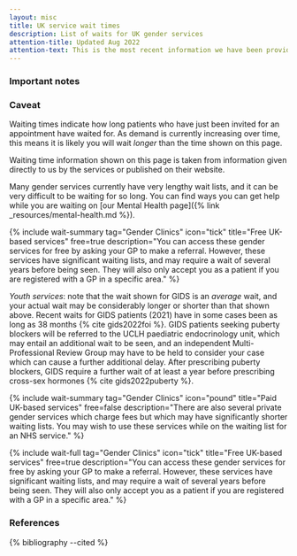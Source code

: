 ```yaml
---
layout: misc
title: UK service wait times
description: List of waits for UK gender services
attention-title: Updated Aug 2022
attention-text: This is the most recent information we have been provided with by each organisation as of 2022-08-01.
---
```


### Important notes

<section class="info">
<h3 id="caveat">Caveat</h3>
<p>Waiting times indicate how long patients who have just been invited for an appointment have waited for. As demand is currently increasing over time, this means it is likely you will wait <em>longer</em> than the time shown on this page.</p>
</section>

Waiting time information shown on this page is taken from information given directly to us by the services or published on their website.

Many gender services currently have very lengthy wait lists, and it can be very difficult to be waiting for so long. You can find ways you can get help while you are waiting on [our Mental Health page]({% link _resources/mental-health.md %}).

{% include wait-summary tag="Gender Clinics" icon="tick" title="Free UK-based services" free=true description="You can access these gender services for free by asking your GP to make a referral. However, these services have significant waiting lists, and may require a wait of several years before being seen. They will also only accept you as a patient if you are registered with a GP in a specific area." %}

*Youth services*: note that the wait shown for GIDS is an *average* wait, and your actual wait may be considerably longer or shorter than that shown above. Recent waits for GIDS patients (2021) have in some cases been as long as 38 months {% cite gids2022foi %}. GIDS patients seeking puberty blockers will be referred to the UCLH paediatric endocrinology unit, which may entail an additional wait to be seen, and an independent Multi-Professional Review Group may have to be held to consider your case which can cause a further additional delay. After prescribing puberty blockers, GIDS require a further wait of at least a year before prescribing cross-sex hormones {% cite gids2022puberty %}.

{% include wait-summary tag="Gender Clinics" icon="pound" title="Paid UK-based services" free=false description="There are also several private gender services which charge fees but which may have significantly shorter waiting lists. You may wish to use these services while on the waiting list for an NHS service." %}

{% include wait-full tag="Gender Clinics" icon="tick" title="Free UK-based services" free=true description="You can access these gender services for free by asking your GP to make a referral. However, these services have significant waiting lists, and may require a wait of several years before being seen. They will also only accept you as a patient if you are registered with a GP in a specific area." %}

### References

{% bibliography --cited %}
